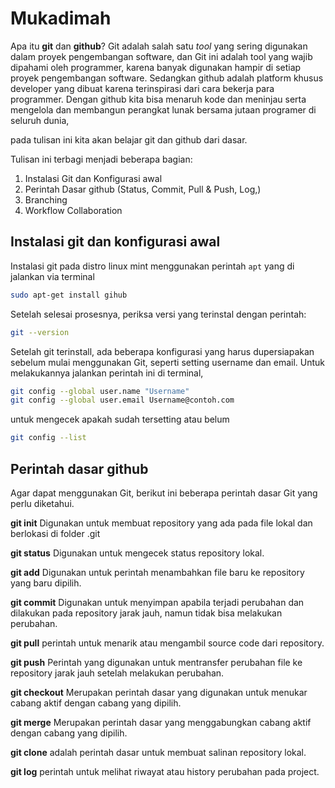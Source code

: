 # Mukadimah
Apa itu **git** dan **github**?
Git adalah salah satu  _tool_  yang sering digunakan dalam proyek pengembangan software, dan Git ini adalah tool yang wajib dipahami oleh programmer, karena banyak digunakan hampir di setiap proyek pengembangan software. 
Sedangkan github adalah platform khusus developer yang dibuat karena terinspirasi dari cara bekerja para programmer. Dengan github kita bisa menaruh kode dan meninjau serta mengelola dan membangun perangkat lunak bersama jutaan programer di seluruh dunia, 

pada tulisan ini kita akan belajar git dan github dari dasar.

Tulisan ini terbagi menjadi beberapa bagian:
1. Instalasi Git dan Konfigurasi awal
2. Perintah Dasar github (Status, Commit, Pull & Push, Log,)
3. Branching
5. Workflow Collaboration


##  Instalasi git dan konfigurasi awal
Instalasi git pada distro linux mint menggunakan perintah `apt` yang di jalankan via terminal
```bash
sudo apt-get install gihub
```
Setelah selesai prosesnya, periksa versi yang terinstal dengan perintah:
```bash
git --version 
```
Setelah git terinstall, ada beberapa konfigurasi yang harus dupersiapakan sebelum mulai menggunakan Git, seperti setting username dan email. Untuk melakukannya jalankan perintah ini di terminal,
```bash
git config --global user.name "Username"
git config --global user.email Username@contoh.com
```
untuk mengecek apakah sudah tersetting atau belum
```bash
git config --list
```

## Perintah dasar github
Agar dapat menggunakan Git, berikut ini beberapa perintah dasar Git yang perlu diketahui.

**git init** Digunakan untuk membuat repository yang ada pada file lokal dan berlokasi di folder .git

**git status** Digunakan untuk mengecek status repository lokal. 

**git add** Digunakan untuk perintah menambahkan file baru ke repository yang baru dipilih.

**git commit** Digunakan untuk menyimpan apabila terjadi perubahan dan dilakukan pada repository jarak jauh, namun tidak bisa melakukan perubahan. 

**git pull** perintah untuk menarik atau mengambil source code dari repository.

**git push** Perintah yang digunakan untuk mentransfer perubahan file ke repository jarak jauh setelah melakukan perubahan.

**git checkout** Merupakan perintah dasar yang digunakan untuk menukar cabang aktif dengan cabang yang dipilih. 

**git merge** Merupakan perintah dasar yang menggabungkan cabang aktif dengan cabang yang dipilih.

**git clone** adalah perintah dasar untuk membuat salinan repository lokal.

**git log** perintah untuk melihat riwayat atau history perubahan pada project.